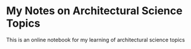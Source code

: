 # My Notes on Architectural Science Topics
This is an online notebook for my learning of architectural science topics

```{tableofcontents}
```
